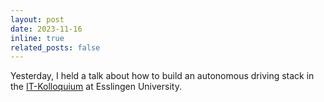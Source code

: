 ```yaml
---
layout: post
date: 2023-11-16
inline: true
related_posts: false
---
```


Yesterday, I held a talk about how to build an autonomous driving stack in the [IT-Kolloquium](https://www.hs-esslingen.de/informatik-und-informationstechnik/fakultaet/aktuelles/it-kolloquium/) at Esslingen University.
